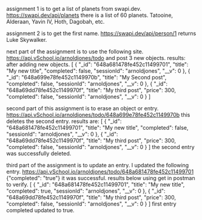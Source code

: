 assignment 1 is to get a list of planets from swapi.dev.
https://swapi.dev/api/planets
there is a list of 60 planets.
Tatooine, Alderaan, Yavin IV, Hoth, Dagobah, etc.

assignment 2 is to get the first name.
https://swapi.dev/api/person/1
returns Luke Skywalker.

next part of the assignment is to use the following site.
https://api.vSchool.io/arnoldjones/todo and post 3 new objects.
results: after adding new objects.
[
    {
        "_id": "648a681478fe452c11499701",
        "title": "My new title",
        "completed": false,
        "sessionId": "arnoldjones",
        "__v": 0
    },
    {
        "_id": "648a699e78fe452c1149970b",
        "title": "My Second post",
        "completed": false,
        "sessionId": "arnoldjones",
        "__v": 0
    },
    {
        "_id": "648a69dd78fe452c1149970f",
        "title": "My third post",
        "price": 300,
        "completed": false,
        "sessionId": "arnoldjones",
        "__v": 0
    }
]

second part of this assignment is to erase an object or entry.
https://api.vSchool.io/arnoldjones/todo/648a699e78fe452c1149970b this deletes the second entry.  results are:
[
    {
        "_id": "648a681478fe452c11499701",
        "title": "My new title",
        "completed": false,
        "sessionId": "arnoldjones",
        "__v": 0
    },
    {
        "_id": "648a69dd78fe452c1149970f",
        "title": "My third post",
        "price": 300,
        "completed": false,
        "sessionId": "arnoldjones",
        "__v": 0
    }
] the second entry was successfully deleted.

third part of the assignment is to update an entry.  I updated the following entry. https://api.vSchool.io/arnoldjones/todo/648a681478fe452c11499701
{"completed": "true"} it was successful. results below using get in postman to verify.
[
    {
        "_id": "648a681478fe452c11499701",
        "title": "My new title",
        "completed": true,
        "sessionId": "arnoldjones",
        "__v": 0
    },
    {
        "_id": "648a69dd78fe452c1149970f",
        "title": "My third post",
        "price": 300,
        "completed": false,
        "sessionId": "arnoldjones",
        "__v": 0
    }
] first entry completed updated to true.